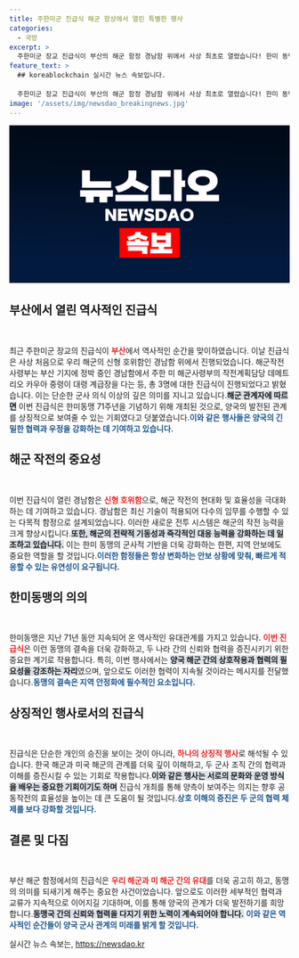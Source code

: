 ```yaml
---
title: 주한미군 진급식 해군 함상에서 열린 특별한 행사
categories:
  - 국방
excerpt: >
  주한미군 장교 진급식이 부산의 해군 함정 경남함 위에서 사상 최초로 열렸습니다! 한미 동맹 71주년을 기념하며 더욱 강화된 관계를 보여주는 상징적 사건입니다.
feature_text: >
  ## koreablockchain 실시간 뉴스 속보입니다.

  주한미군 장교 진급식이 부산의 해군 함정 경남함 위에서 사상 최초로 열렸습니다! 한미 동맹 71주년을 기념하며 더욱 강화된 관계를 보여주는 상징적 사건입니다.
image: '/assets/img/newsdao_breakingnews.jpg'
---
```


<p><img src="/assets/img/newsdao_breakingnews.jpg" alt="koreablockchain 속보" /></p>

<h2 data-ke-size="size26">부산에서 열린 역사적인 진급식</h2>

<p data-ke-size="size16">&nbsp;</p>

<p>최근 주한미군 장교의 진급식이 <b><span style="color: #ee2323;">부산</span></b>에서 역사적인 순간을 맞이하였습니다. 이날 진급식은 사상 처음으로 우리 해군의 신형 호위함인 경남함 위에서 진행되었습니다. 해군작전사령부는 부산 기지에 정박 중인 경남함에서 주한 미 해군사령부의 작전계획담당 데메트리오 카우아 중령이 대령 계급장을 다는 등, 총 3명에 대한 진급식이 진행되었다고 밝혔습니다. 이는 단순한 군사 의식 이상의 깊은 의미를 지니고 있습니다.<b><span style="background-color: #21538527;">해군 관계자에 따르면</span></b> 이번 진급식은 한미동맹 71주년을 기념하기 위해 개최된 것으로, 양국의 발전된 관계를 상징적으로 보여줄 수 있는 기회였다고 덧붙였습니다.<b><span style="color: #1a5490;">이와 같은 행사들은 양국의 긴밀한 협력과 우정을 강화하는 데 기여하고 있습니다.</span></b></p>

<h2 data-ke-size="size26">해군 작전의 중요성</h2>

<p data-ke-size="size16">&nbsp;</p>

<p>이번 진급식이 열린 경남함은 <b><span style="color: #ee2323;">신형 호위함</span></b>으로, 해군 작전의 현대화 및 효율성을 극대화하는 데 기여하고 있습니다. 경남함은 최신 기술이 적용되어 다수의 임무를 수행할 수 있는 다목적 함정으로 설계되었습니다. 이러한 새로운 전투 시스템은 해군의 작전 능력을 크게 향상시킵니다.<b><span style="background-color: #21538527;">또한, 해군의 전략적 기동성과 즉각적인 대응 능력을 강화하는 데 일조하고 있습니다.</span></b> 이는 한미 동맹의 군사적 기반을 더욱 강화하는 한편, 지역 안보에도 중요한 역할을 할 것입니다.<b><span style="color: #1a5490;">이러한 함정들은 항상 변화하는 안보 상황에 맞춰, 빠르게 적응할 수 있는 유연성이 요구됩니다.</span></b></p>

<h2 data-ke-size="size26">한미동맹의 의의</h2>

<p data-ke-size="size16">&nbsp;</p>

<p>한미동맹은 지난 71년 동안 지속되어 온 역사적인 유대관계를 가지고 있습니다. <b><span style="color: #ee2323;">이번 진급식</span></b>은 이런 동맹의 결속을 더욱 강화하고, 두 나라 간의 신뢰와 협력을 증진시키기 위한 중요한 계기로 작용합니다. 특히, 이번 행사에서는 <b><span style="background-color: #21538527;">양국 해군 간의 상호작용과 협력의 필요성을 강조하는 자리</span></b>였으며, 앞으로도 이러한 협력이 지속될 것이라는 메시지를 전달했습니다.<b><span style="color: #1a5490;">동맹의 결속은 지역 안정화에 필수적인 요소입니다.</span></b></p>

<h2 data-ke-size="size26">상징적인 행사로서의 진급식</h2>

<p data-ke-size="size16">&nbsp;</p>

<p>진급식은 단순한 개인의 승진을 보이는 것이 아니라, <b><span style="color: #ee2323;">하나의 상징적 행사</span></b>로 해석될 수 있습니다. 한국 해군과 미국 해군의 관계를 더욱 깊이 이해하고, 두 군사 조직 간의 협력과 이해를 증진시킬 수 있는 기회로 작용합니다.<b><span style="background-color: #21538527;">이와 같은 행사는 서로의 문화와 운영 방식을 배우는 중요한 기회이기도 하며</span></b> 진급식 개최를 통해 양측이 보여주는 의지는 향후 공동작전의 효율성을 높이는 데 큰 도움이 될 것입니다.<b><span style="color: #1a5490;">상호 이해의 증진은 두 군의 협력 체제를 보다 강화할 것입니다.</span></b></p>

<h2 data-ke-size="size26">결론 및 다짐</h2>

<p data-ke-size="size16">&nbsp;</p>

<p>부산 해군 함정에서의 진급식은 <b><span style="color: #ee2323;">우리 해군과 미 해군 간의 유대</span></b>를 더욱 공고히 하고, 동맹의 의미를 되새기게 해주는 중요한 사건이었습니다. 앞으로도 이러한 세부적인 협력과 교류가 지속적으로 이어지길 기대하며, 이를 통해 양국의 관계가 더욱 발전하기를 희망합니다.<b><span style="background-color: #21538527;">동맹국 간의 신뢰와 협력을 다지기 위한 노력이 계속되어야 합니다.</span></b> <b><span style="color: #1a5490;">이와 같은 역사적인 순간들이 양국 군사 관계의 미래를 밝게 할 것입니다.</span></b></p>
실시간 뉴스 속보는, <a href="https://newsdao.kr" rel="dofollow">https://newsdao.kr</a>


